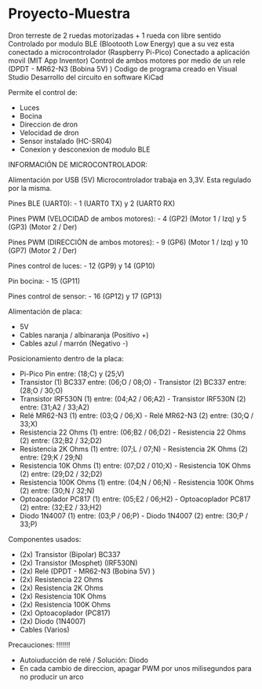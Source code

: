 # Proyecto-Muestra

Dron terreste de 2 ruedas motorizadas +  1 rueda con libre sentido
Controlado por modulo BLE (Blootooth Low Energy) que a su vez esta conectado a microcontrolador (Raspberry Pi-Pico)
Conectado a aplicación movil (MIT App Inventor)
Control de ambos motores por medio de un rele (DPDT - MR62-N3 (Bobina 5V) )
Codigo de programa creado en Visual Studio
Desarrollo del circuito en software KiCad

Permite el control de:
  - Luces
  - Bocina
  - Direccion de dron
  - Velocidad de dron
  - Sensor instalado (HC-SR04) 
  - Conexion y desconexion de modulo BLE

INFORMACIÓN DE MICROCONTROLADOR:
  
  Alimentación por USB (5V)
  Microcontrolador trabaja en 3,3V. Esta regulado por la misma.
  
  Pines BLE (UART0):
    - 1 (UART0 TX) y 2 (UART0 RX)
  
  Pines PWM (VELOCIDAD de ambos motores):
    - 4 (GP2) (Motor 1 / Izq) y 5 (GP3) (Motor 2 / Der)
    
  Pines PWM (DIRECCIÓN de ambos motores):
    - 9 (GP6) (Motor 1 / Izq) y 10 (GP7) (Motor 2 / Der)
      
  Pines control de luces:
    - 12 (GP9) y 14 (GP10)
  
  Pin bocina:
    - 15 (GP11)

  Pines control de sensor:
    - 16 (GP12) y 17 (GP13)
    
    
Alimentación de placa:

  - 5V 
  - Cables naranja / albinaranja (Positivo +)
  - Cables azul / marrón (Negativo -)

Posicionamiento dentro de la placa: 

  - Pi-Pico Pin entre: (18;C) y (25;V)
  - Transistor (1) BC337 entre: (06;O / 08;O) - Transistor (2) BC337 entre: (28;O / 30;O)
  - Transistor IRF530N (1) entre: (04;A2 / 06;A2) - Transistor IRF530N (2) entre: (31;A2 / 33;A2) 
  - Relé MR62-N3 (1) entre: (03;Q / 06;X) - Relé MR62-N3 (2) entre: (30;Q / 33;X) 
  - Resistencia 22 Ohms (1) entre: (06;B2 / 06;D2) - Resistencia 22 Ohms (2) entre: (32;B2 / 32;D2) 
  - Resistencia 2K Ohms (1) entre: (07;L / 07;N) - Resistencia 2K Ohms (2) entre: (29;K / 29;N) 
  - Resistencia 10K Ohms (1) entre: (07;D2 / 010;X) - Resistencia 10K Ohms (2) entre: (29;D2 / 32;D2) 
  - Resistencia 100K Ohms (1) entre: (04;N / 06;N) - Resistencia 100K Ohms (2) entre: (30;N / 32;N) 
  - Optoacoplador PC817 (1) entre: (05;E2 / 06;H2) - Optoacoplador PC817 (2) entre: (32;E2 / 33;H2) 
  - Diodo 1N4007 (1) entre: (03;P / 06;P) - Diodo 1N4007 (2) entre: (30;P / 33;P) 


Componentes usados: 
  - (2x) Transistor (Bipolar) BC337
  - (2x) Transistor (Mosphet) (IRF530N)
  - (2x) Relé (DPDT - MR62-N3 (Bobina 5V) )
  - (2x) Resistencia 22 Ohms
  - (2x) Resistencia 2K Ohms
  - (2x) Resistencia 10K Ohms
  - (2x) Resistencia 100K Ohms
  - (2x) Optoacoplador (PC817) 
  - (2x) Diodo (1N4007) 
  - Cables (Varios)
  

Precauciones: !!!!!!!
  - Autoiuducción de relé / Solución: Diodo
  - En cada cambio de direccion, 
  apagar PWM por unos milisegundos 
  para no producir un arco  
